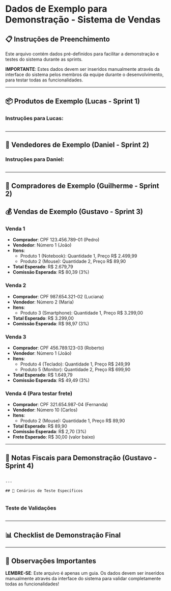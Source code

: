 # Dados de Exemplo para Demonstração - Sistema de Vendas

## 📋 Instruções de Preenchimento

Este arquivo contém dados pré-definidos para facilitar a demonstração e testes do sistema durante as sprints. 

**IMPORTANTE**: Estes dados devem ser inseridos manualmente através da interface do sistema pelos membros da equipe durante o desenvolvimento, para testar todas as funcionalidades.

---

## 📦 Produtos de Exemplo (Lucas - Sprint 1)



### Instruções para Lucas:
```

```

---

## 👥 Vendedores de Exemplo (Daniel - Sprint 2)



### Instruções para Daniel:
```

```

---

## 🛒 Compradores de Exemplo (Guilherme - Sprint 2)



## 💰 Vendas de Exemplo (Gustavo - Sprint 3)

### Venda 1
- **Comprador**: CPF 123.456.789-01 (Pedro)
- **Vendedor**: Número 1 (João)
- **Itens**:
  - Produto 1 (Notebook): Quantidade 1, Preço R$ 2.499,99
  - Produto 2 (Mouse): Quantidade 2, Preço R$ 89,90
- **Total Esperado**: R$ 2.679,79
- **Comissão Esperada**: R$ 80,39 (3%)

### Venda 2
- **Comprador**: CPF 987.654.321-02 (Luciana)
- **Vendedor**: Número 2 (Maria)
- **Itens**:
  - Produto 3 (Smartphone): Quantidade 1, Preço R$ 3.299,00
- **Total Esperado**: R$ 3.299,00
- **Comissão Esperada**: R$ 98,97 (3%)

### Venda 3
- **Comprador**: CPF 456.789.123-03 (Roberto)
- **Vendedor**: Número 1 (João)
- **Itens**:
  - Produto 4 (Teclado): Quantidade 1, Preço R$ 249,99
  - Produto 5 (Monitor): Quantidade 2, Preço R$ 699,90
- **Total Esperado**: R$ 1.649,79
- **Comissão Esperada**: R$ 49,49 (3%)

### Venda 4 (Para testar frete)
- **Comprador**: CPF 321.654.987-04 (Fernanda)
- **Vendedor**: Número 10 (Carlos)
- **Itens**:
  - Produto 2 (Mouse): Quantidade 1, Preço R$ 89,90
- **Total Esperado**: R$ 89,90
- **Comissão Esperada**: R$ 2,70 (3%)
- **Frete Esperado**: R$ 30,00 (valor baixo)


---

## 📄 Notas Fiscais para Demonstração (Gustavo - Sprint 4)


```

---

## 🧪 Cenários de Teste Específicos


```

### Teste de Validações
```

```

---

## 📊 Checklist de Demonstração Final



---

## 📝 Observações Importantes



**LEMBRE-SE**: Este arquivo é apenas um guia. Os dados devem ser inseridos manualmente através da interface do sistema para validar completamente todas as funcionalidades!
